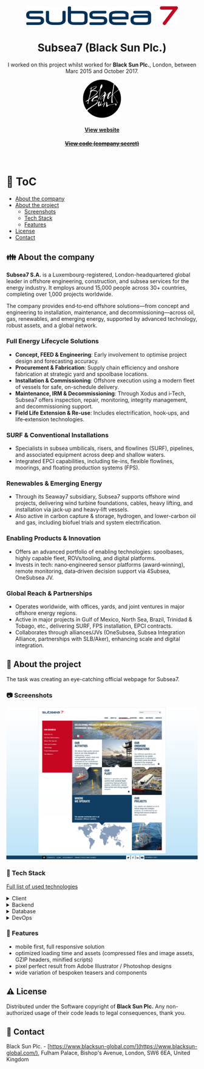 <div align="center"> 
  <img src="assets/logo-subsea7.svg" alt="Subsea7" width="400"  />
</div>

<div align="center">
  
  <h1>Subsea7 (Black Sun Plc.)</h1>

  <p>
    I worked on this project whilst worked for <strong>Black Sun Plc.</strong>, London, between Marc 2015 and October 2017.
  </p>
  
  <p>
    <img src="assets/blacksun.png" alt="Logo of Black Sun Plc." width="100" height="auto" />
  </p>

  <h4>
    <a href="https://www.subsea7.com/"  target="_blank">View website</a>
  </h4>
  <h4>
    <a href="#" title="Sorry, it's company secret"  target="_blank"><s>View code (company secret)</s></a>
  </h4>
</div>

<br />

<!-- Table of Contents -->

# :notebook_with_decorative_cover: ToC

- [About the company](#family-about-the-company)
- [About the project](#star2-about-the-project)
  - [Screenshots](#camera-screenshots)
  - [Tech Stack](#space_invader-tech-stack)
  - [Features](#dart-features)
- [License](#warning-license)
- [Contact](#handshake-contact)

<!-- About the company -->

## :family: About the company

<p><strong>Subsea7 S.A.</strong> is a Luxembourg-registered, London-headquartered global leader in offshore engineering, construction, and subsea services for the energy industry. It employs around 15,000 people across 30+ countries, completing over 1,000 projects worldwide.</p>
<p>The company provides end‑to‑end offshore solutions—from concept and engineering to installation, maintenance, and decommissioning—across oil, gas, renewables, and emerging energy, supported by advanced technology, robust assets, and a global network.</p>

  <h3>Full Energy Lifecycle Solutions</h3>
  <ul>
    <li><strong>Concept, FEED & Engineering</strong>: Early involvement to optimise project design and forecasting accuracy.</li>
    <li><strong>Procurement & Fabrication</strong>: Supply chain efficiency and onshore fabrication at strategic yard and spoolbase locations.</li>
    <li><strong>Installation & Commissioning</strong>: Offshore execution using a modern fleet of vessels for safe, on-schedule delivery.</li>
    <li><strong>Maintenance, IRM & Decommissioning</strong>: Through Xodus and i‑Tech, Subsea7 offers inspection, repair, monitoring, integrity management, and decommissioning support.</li>
    <li><strong>Field Life Extension & Re-use</strong>: Includes electrification, hook‑ups, and life‑extension technologies.</li>
  </ul>

  <h3>SURF & Conventional Installations</h3>
  <ul>
    <li>Specialists in subsea umbilicals, risers, and flowlines (SURF), pipelines, and associated equipment across deep and shallow waters.</li>
    <li>Integrated EPCI capabilities, including tie-ins, flexible flowlines, moorings, and floating production systems (FPS).</li>
  </ul>

  <h3>Renewables & Emerging Energy</h3>
  <ul>
    <li>Through its Seaway7 subsidiary, Subsea7 supports offshore wind projects, delivering wind turbine foundations, cables, heavy lifting, and installation via jack-up and heavy‑lift vessels.</li>
    <li>Also active in carbon capture & storage, hydrogen, and lower-carbon oil and gas, including biofuel trials and system electrification.</li>
  </ul>

  <h3>Enabling Products & Innovation</h3>
  <ul>
    <li>Offers an advanced portfolio of enabling technologies: spoolbases, highly capable fleet, ROVs/tooling, and digital platforms.</li>
    <li>Invests in tech: nano‑engineered sensor platforms (award‑winning), remote monitoring, data‑driven decision support via 4Subsea, OneSubsea JV.</li>
  </ul>

  <h3>Global Reach & Partnerships</h3>
  <ul>
    <li>Operates worldwide, with offices, yards, and joint ventures in major offshore energy regions.</li>
    <li>Active in major projects in Gulf of Mexico, North Sea, Brazil, Trinidad & Tobago, etc., delivering SURF, FPS installation, EPCI contracts.</li>
    <li>Collaborates through alliances/JVs (OneSubsea, Subsea Integration Alliance, partnerships with SLB/Aker), enhancing scale and digital integration.</li>
  </ul>

<!-- About the project -->

## :star2: About the project

<p>The task was creating an eye-catching official webpage for Subsea7.</p>

<!-- Screenshots -->

### :camera: Screenshots

<div align="center"> 
  <img src="assets/subsea7.jpg" alt="screenshot" />
</div>

<!-- TechStack -->

### :space_invader: Tech Stack

<p><a href="https://builtwith.com/?https%3a%2f%2fwww.subsea7.com%2f">Full list of used technologies</a></p>

<details>
  <summary>Client</summary>
  <ul>
    <li><a href="https://www.w3schools.com/html/html5_semantic_elements.asp" target="_blank">Semantic HTML5</a></li>
    <li><a href="https://www.w3schools.com/css/"  target="_blank">CSS3</a></li>
    <li><a href="https://business.adobe.com/products/experience-manager/adobe-experience-manager.html"  target="_blank">AEM</a></li>
    <li><a href="https://developer.mozilla.org/en-US/docs/Web/JavaScript"  target="_blank">JavaScript</a></li>
    <li><a href="https://jquery.com/"  target="_blank">JQuery</a></li>
    <li><a href="https://gsap.com/">Greensock</a></li>
    <li><a href="https://www.ibm.com/think/topics/rest-apis"  target="_blank">RestAPI</a></li>
    <li><a href="https://www.json.org/">JSON</a></li>
    <li><a href="https://developer.mozilla.org/en-US/docs/Web/XML/Guides/XML_introduction"  target="_blank">XML</a></li>
  </ul>
</details>

<details>
  <summary>Backend</summary>
  <ul>
    <li><a href="#"  target="_blank">Java</a></li>
    <li><a href="https://jade.tilab.com/">Jade</a></li>
    <li><a href="https://docs.oracle.com/cd/E13218_01/wlp/docs70/jsp/templats.htm"  target="_blank">JSP templates</a></li>
  </ul>
</details>

<details>
<summary>Database</summary>
  <ul>
    <li><a href="https://www.mysql.com/">MySQL</a></li>
  </ul>
</details>

<details>
<summary>DevOps</summary>
  <ul>
    <li><a href="https://tortoisesvn.net/">Tortuise SVN</a></li>
    <li><a href="https://www.eclipse.org/topics/ide/">Eclipse</a></li>
    <li><a href="https://www.jslint.com/">JS Lint</a></li>
    <li><a href="https://www.atlassian.com/software/jira">JIRA</a></li>
    <li><a href="https://www.browserstack.com/">BrowserStack</a></li>
    <li><a href="https://github.com/">GitHub</a></li>
    <li><a href="https://en.wikipedia.org/wiki/Agile_software_development">Agile software development</a></li>
  </ul>
</details>

<!-- Features -->

### :dart: Features

- mobile first, full responsive solution
- optimized loading time and assets (compressed files and image assets, GZIP headers, minified scripts)
- pixel perfect result from Adobe Illustrator / Photoshop designs
- wide variation of bespoken teasers and components

<!-- License -->

## :warning: License

Distributed under the Software copyright of <strong>Black Sun Plc.</strong> Any non-authorized usage of their code leads to legal consequences, thank you.

<!-- Contact -->

## :handshake: Contact

Black Sun Plc. - [https://www.blacksun-global.com/](https://www.blacksun-global.com/), Fulham Palace, Bishop's Avenue, London, SW6 6EA, United Kingdom
